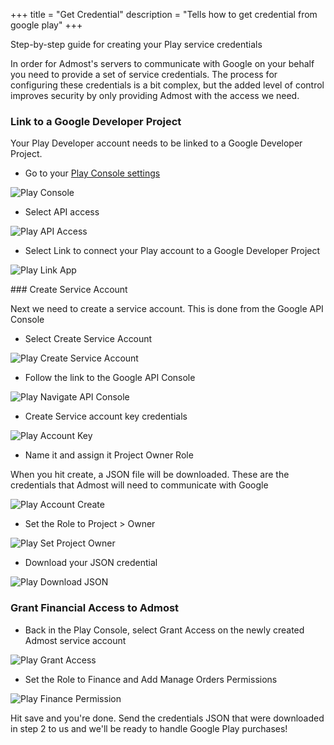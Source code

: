 +++
title = "Get Credential"
description = "Tells how to get credential from google play"
+++

Step-by-step guide for creating your Play service credentials

In order for Admost's servers to communicate with Google on your behalf you need to provide a set of service credentials. The process for configuring these credentials is a bit complex, but the added level of control improves security by only providing Admost with the access we need.

### Link to a Google Developer Project

Your Play Developer account needs to be linked to a Google Developer Project.

+ Go to your [Play Console settings](https://play.google.com/apps/publish#ApiAccessPlace)

![Play Console](/images/google-play-console-1.png?classes=shadow)

+ Select API access

![Play API Access](/images/google-play-api-access.png?classes=shadow&width=20pc)

+ Select Link to connect your Play account to a Google Developer Project

![Play Link App](/images/google-play-link.png?classes=shadow)

### Create Service Account

Next we need to create a service account. This is done from the Google API Console

+ Select Create Service Account

![Play Create Service Account](/images/google-play-create-service-account.png?classes=shadow)

+ Follow the link to the Google API Console

![Play Navigate API Console](/images/google-play-create-service-account-2.png?classes=shadow)

+ Create Service account key credentials

![Play Account Key](/images/google-play-account-key.png?chasses=shadow)

+ Name it and assign it Project Owner Role

When you hit create, a JSON file will be downloaded. These are the credentials that Admost will need to communicate with Google

![Play Account Create](/images/google-play-account2.png?chasses=shadow)

+ Set the Role to Project > Owner

![Play Set Project Owner](/images/google-play-project-owner.png?chasses=shadow)

+ Download your JSON credential

![Play Download JSON](/images/google-play-download-json.png?chasses=shadow)

### Grant Financial Access to Admost

+ Back in the Play Console, select Grant Access on the newly created Admost service account

![Play Grant Access](/images/google-play-grant-access.png?chasses=shadow)

+ Set the Role to Finance and Add Manage Orders Permissions

![Play Finance Permission](/images/google-play-finance-permission.png?chasses=shadow)

Hit save and you're done. Send the credentials JSON that were downloaded in step 2 to us and we'll be ready to handle Google Play purchases!